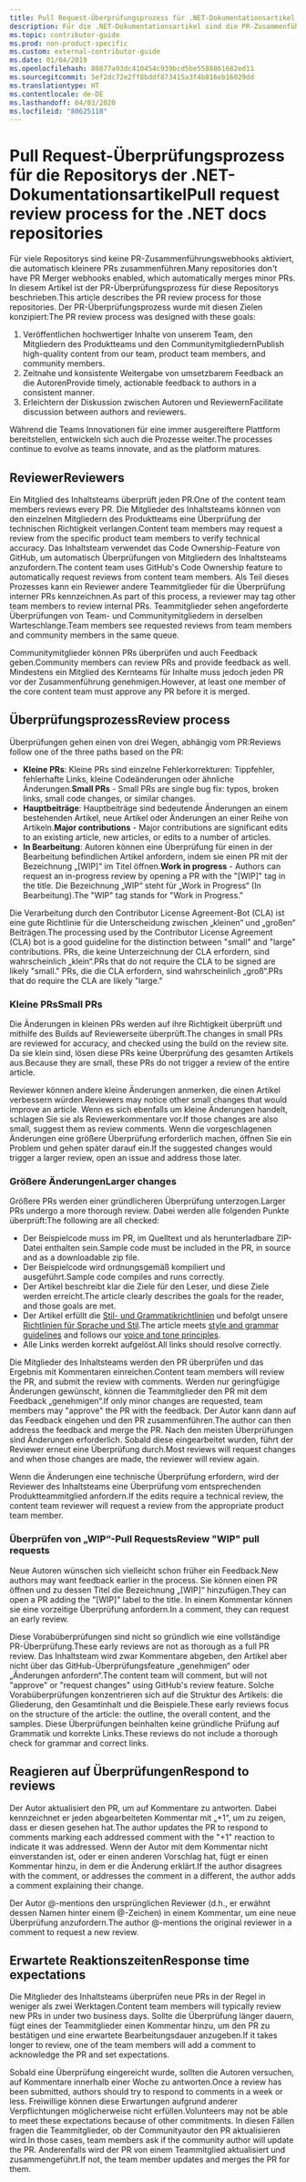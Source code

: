```yaml
---
title: Pull Request-Überprüfungsprozess für .NET-Dokumentationsartikel
description: Für die .NET-Dokumentationsartikel sind die PR-Zusammenführungswebhooks nicht aktiviert. In diesem Artikel wird der PR-Prozess für diese Repositorys beschrieben.
ms.topic: contributor-guide
ms.prod: non-product-specific
ms.custom: external-contributor-guide
ms.date: 01/04/2019
ms.openlocfilehash: 80877a93dc410454c939bcd5be5588861682ed11
ms.sourcegitcommit: 5ef2dc72e2ff8bddf873415a3f4b816eb16029dd
ms.translationtype: HT
ms.contentlocale: de-DE
ms.lasthandoff: 04/03/2020
ms.locfileid: "80625118"
---
```

# <a name="pull-request-review-process-for-the-net-docs-repositories"></a><span data-ttu-id="f4951-104">Pull Request-Überprüfungsprozess für die Repositorys der .NET-Dokumentationsartikel</span><span class="sxs-lookup"><span data-stu-id="f4951-104">Pull request review process for the .NET docs repositories</span></span>

<span data-ttu-id="f4951-105">Für viele Repositorys sind keine PR-Zusammenführungswebhooks aktiviert, die automatisch kleinere PRs zusammenführen.</span><span class="sxs-lookup"><span data-stu-id="f4951-105">Many repositories don't have PR Merger webhooks enabled, which automatically merges minor PRs.</span></span> <span data-ttu-id="f4951-106">In diesem Artikel ist der PR-Überprüfungsprozess für diese Repositorys beschrieben.</span><span class="sxs-lookup"><span data-stu-id="f4951-106">This article describes the PR review process for those repositories.</span></span> <span data-ttu-id="f4951-107">Der PR-Überprüfungsprozess wurde mit diesen Zielen konzipiert:</span><span class="sxs-lookup"><span data-stu-id="f4951-107">The PR review process was designed with these goals:</span></span>

1. <span data-ttu-id="f4951-108">Veröffentlichen hochwertiger Inhalte von unserem Team, den Mitgliedern des Produktteams und den Communitymitgliedern</span><span class="sxs-lookup"><span data-stu-id="f4951-108">Publish high-quality content from our team, product team members, and community members.</span></span>
1. <span data-ttu-id="f4951-109">Zeitnahe und konsistente Weitergabe von umsetzbarem Feedback an die Autoren</span><span class="sxs-lookup"><span data-stu-id="f4951-109">Provide timely, actionable feedback to authors in a consistent manner.</span></span>
1. <span data-ttu-id="f4951-110">Erleichtern der Diskussion zwischen Autoren und Reviewern</span><span class="sxs-lookup"><span data-stu-id="f4951-110">Facilitate discussion between authors and reviewers.</span></span>

<span data-ttu-id="f4951-111">Während die Teams Innovationen für eine immer ausgereiftere Plattform bereitstellen, entwickeln sich auch die Prozesse weiter.</span><span class="sxs-lookup"><span data-stu-id="f4951-111">The processes continue to evolve as teams innovate, and as the platform matures.</span></span>

## <a name="reviewers"></a><span data-ttu-id="f4951-112">Reviewer</span><span class="sxs-lookup"><span data-stu-id="f4951-112">Reviewers</span></span>

<span data-ttu-id="f4951-113">Ein Mitglied des Inhaltsteams überprüft jeden PR.</span><span class="sxs-lookup"><span data-stu-id="f4951-113">One of the content team members reviews every PR.</span></span> <span data-ttu-id="f4951-114">Die Mitglieder des Inhaltsteams können von den einzelnen Mitgliedern des Produktteams eine Überprüfung der technischen Richtigkeit verlangen.</span><span class="sxs-lookup"><span data-stu-id="f4951-114">Content team members may request a review from the specific product team members to verify technical accuracy.</span></span> <span data-ttu-id="f4951-115">Das Inhaltsteam verwendet das Code Ownership-Feature von GitHub, um automatisch Überprüfungen von Mitgliedern des Inhaltsteams anzufordern.</span><span class="sxs-lookup"><span data-stu-id="f4951-115">The content team uses GitHub's Code Ownership feature to automatically request reviews from content team members.</span></span> <span data-ttu-id="f4951-116">Als Teil dieses Prozesses kann ein Reviewer andere Teammitglieder für die Überprüfung interner PRs kennzeichnen.</span><span class="sxs-lookup"><span data-stu-id="f4951-116">As part of this process, a reviewer may tag other team members to review internal PRs.</span></span> <span data-ttu-id="f4951-117">Teammitglieder sehen angeforderte Überprüfungen von Team- und Communitymitgliedern in derselben Warteschlange.</span><span class="sxs-lookup"><span data-stu-id="f4951-117">Team members see requested reviews from team members and community members in the same queue.</span></span>

<span data-ttu-id="f4951-118">Communitymitglieder können PRs überprüfen und auch Feedback geben.</span><span class="sxs-lookup"><span data-stu-id="f4951-118">Community members can review PRs and provide feedback as well.</span></span> <span data-ttu-id="f4951-119">Mindestens ein Mitglied des Kernteams für Inhalte muss jedoch jeden PR vor der Zusammenführung genehmigen.</span><span class="sxs-lookup"><span data-stu-id="f4951-119">However, at least one member of the core content team must approve any PR before it is merged.</span></span>

## <a name="review-process"></a><span data-ttu-id="f4951-120">Überprüfungsprozess</span><span class="sxs-lookup"><span data-stu-id="f4951-120">Review process</span></span>

<span data-ttu-id="f4951-121">Überprüfungen gehen einen von drei Wegen, abhängig vom PR:</span><span class="sxs-lookup"><span data-stu-id="f4951-121">Reviews follow one of the three paths based on the PR:</span></span>

- <span data-ttu-id="f4951-122">**Kleine PRs**: Kleine PRs sind einzelne Fehlerkorrekturen: Tippfehler, fehlerhafte Links, kleine Codeänderungen oder ähnliche Änderungen.</span><span class="sxs-lookup"><span data-stu-id="f4951-122">**Small PRs** - Small PRs are single bug fix: typos, broken links, small code changes, or similar changes.</span></span>
- <span data-ttu-id="f4951-123">**Hauptbeiträge**: Hauptbeiträge sind bedeutende Änderungen an einem bestehenden Artikel, neue Artikel oder Änderungen an einer Reihe von Artikeln.</span><span class="sxs-lookup"><span data-stu-id="f4951-123">**Major contributions** - Major contributions are significant edits to an existing article, new articles, or edits to a number of articles.</span></span>
- <span data-ttu-id="f4951-124">**In Bearbeitung**: Autoren können eine Überprüfung für einen in der Bearbeitung befindlichen Artikel anfordern, indem sie einen PR mit der Bezeichnung „[WIP]“ im Titel öffnen.</span><span class="sxs-lookup"><span data-stu-id="f4951-124">**Work in progress** - Authors can request an in-progress review by opening a PR with the "[WIP]" tag in the title.</span></span> <span data-ttu-id="f4951-125">Die Bezeichnung „WIP“ steht für „Work in Progress“ (In Bearbeitung).</span><span class="sxs-lookup"><span data-stu-id="f4951-125">The "WIP" tag stands for "Work in Progress."</span></span> 

<span data-ttu-id="f4951-126">Die Verarbeitung durch den Contributor License Agreement-Bot (CLA) ist eine gute Richtlinie für die Unterscheidung zwischen „kleinen“ und „großen“ Beiträgen.</span><span class="sxs-lookup"><span data-stu-id="f4951-126">The processing used by the Contributor License Agreement (CLA) bot is a good guideline for the distinction between "small" and "large" contributions.</span></span> <span data-ttu-id="f4951-127">PRs, die keine Unterzeichnung der CLA erfordern, sind wahrscheinlich „klein“.</span><span class="sxs-lookup"><span data-stu-id="f4951-127">PRs that do not require the CLA to be signed are likely "small."</span></span> <span data-ttu-id="f4951-128">PRs, die die CLA erfordern, sind wahrscheinlich „groß“.</span><span class="sxs-lookup"><span data-stu-id="f4951-128">PRs that do require the CLA are likely "large."</span></span>

### <a name="small-prs"></a><span data-ttu-id="f4951-129">Kleine PRs</span><span class="sxs-lookup"><span data-stu-id="f4951-129">Small PRs</span></span>

<span data-ttu-id="f4951-130">Die Änderungen in kleinen PRs werden auf ihre Richtigkeit überprüft und mithilfe des Builds auf Reviewerseite überprüft.</span><span class="sxs-lookup"><span data-stu-id="f4951-130">The changes in small PRs are reviewed for accuracy, and checked using the build on the review site.</span></span> <span data-ttu-id="f4951-131">Da sie klein sind, lösen diese PRs keine Überprüfung des gesamten Artikels aus.</span><span class="sxs-lookup"><span data-stu-id="f4951-131">Because they are small, these PRs do not trigger a review of the entire article.</span></span> 

<span data-ttu-id="f4951-132">Reviewer können andere kleine Änderungen anmerken, die einen Artikel verbessern würden.</span><span class="sxs-lookup"><span data-stu-id="f4951-132">Reviewers may notice other small changes that would improve an article.</span></span> <span data-ttu-id="f4951-133">Wenn es sich ebenfalls um kleine Änderungen handelt, schlagen Sie sie als Reviewerkommentare vor.</span><span class="sxs-lookup"><span data-stu-id="f4951-133">If those changes are also small, suggest them as review comments.</span></span> <span data-ttu-id="f4951-134">Wenn die vorgeschlagenen Änderungen eine größere Überprüfung erforderlich machen, öffnen Sie ein Problem und gehen später darauf ein.</span><span class="sxs-lookup"><span data-stu-id="f4951-134">If the suggested changes would trigger a larger review, open an issue and address those later.</span></span> 

### <a name="larger-changes"></a><span data-ttu-id="f4951-135">Größere Änderungen</span><span class="sxs-lookup"><span data-stu-id="f4951-135">Larger changes</span></span>

<span data-ttu-id="f4951-136">Größere PRs werden einer gründlicheren Überprüfung unterzogen.</span><span class="sxs-lookup"><span data-stu-id="f4951-136">Larger PRs undergo a more thorough review.</span></span> <span data-ttu-id="f4951-137">Dabei werden alle folgenden Punkte überprüft:</span><span class="sxs-lookup"><span data-stu-id="f4951-137">The following are all checked:</span></span>

- <span data-ttu-id="f4951-138">Der Beispielcode muss im PR, im Quelltext und als herunterladbare ZIP-Datei enthalten sein.</span><span class="sxs-lookup"><span data-stu-id="f4951-138">Sample code must be included in the PR, in source and as a downloadable zip file.</span></span>
- <span data-ttu-id="f4951-139">Der Beispielcode wird ordnungsgemäß kompiliert und ausgeführt.</span><span class="sxs-lookup"><span data-stu-id="f4951-139">Sample code compiles and runs correctly.</span></span>
- <span data-ttu-id="f4951-140">Der Artikel beschreibt klar die Ziele für den Leser, und diese Ziele werden erreicht.</span><span class="sxs-lookup"><span data-stu-id="f4951-140">The article clearly describes the goals for the reader, and those goals are met.</span></span>
- <span data-ttu-id="f4951-141">Der Artikel erfüllt die [Stil- und Grammatikrichtlinien](dotnet-style-guide.md) und befolgt unsere [Richtlinien für Sprache und Stil](dotnet-voice-tone.md).</span><span class="sxs-lookup"><span data-stu-id="f4951-141">The article meets [style and grammar guidelines](dotnet-style-guide.md) and follows our [voice and tone principles](dotnet-voice-tone.md).</span></span>
- <span data-ttu-id="f4951-142">Alle Links werden korrekt aufgelöst.</span><span class="sxs-lookup"><span data-stu-id="f4951-142">All links should resolve correctly.</span></span>

<span data-ttu-id="f4951-143">Die Mitglieder des Inhaltsteams werden den PR überprüfen und das Ergebnis mit Kommentaren einreichen.</span><span class="sxs-lookup"><span data-stu-id="f4951-143">Content team members will review the PR, and submit the review with comments.</span></span> <span data-ttu-id="f4951-144">Werden nur geringfügige Änderungen gewünscht, können die Teammitglieder den PR mit dem Feedback „genehmigen“.</span><span class="sxs-lookup"><span data-stu-id="f4951-144">If only minor changes are requested, team members may "approve" the PR with the feedback.</span></span> <span data-ttu-id="f4951-145">Der Autor kann dann auf das Feedback eingehen und den PR zusammenführen.</span><span class="sxs-lookup"><span data-stu-id="f4951-145">The author can then address the feedback and merge the PR.</span></span> <span data-ttu-id="f4951-146">Nach den meisten Überprüfungen sind Änderungen erforderlich. Sobald diese eingearbeitet wurden, führt der Reviewer erneut eine Überprüfung durch.</span><span class="sxs-lookup"><span data-stu-id="f4951-146">Most reviews will request changes and when those changes are made, the reviewer will review again.</span></span>

<span data-ttu-id="f4951-147">Wenn die Änderungen eine technische Überprüfung erfordern, wird der Reviewer des Inhaltsteams eine Überprüfung vom entsprechenden Produktteammitglied anfordern.</span><span class="sxs-lookup"><span data-stu-id="f4951-147">If the edits require a technical review, the content team reviewer will request a review from the appropriate product team member.</span></span>

### <a name="review-wip-pull-requests"></a><span data-ttu-id="f4951-148">Überprüfen von „WIP“-Pull Requests</span><span class="sxs-lookup"><span data-stu-id="f4951-148">Review "WIP" pull requests</span></span>

<span data-ttu-id="f4951-149">Neue Autoren wünschen sich vielleicht schon früher ein Feedback.</span><span class="sxs-lookup"><span data-stu-id="f4951-149">New authors may want feedback earlier in the process.</span></span> <span data-ttu-id="f4951-150">Sie können einen PR öffnen und zu dessen Titel die Bezeichnung „[WIP]“ hinzufügen.</span><span class="sxs-lookup"><span data-stu-id="f4951-150">They can open a PR adding the "[WIP]" label to the title.</span></span> <span data-ttu-id="f4951-151">In einem Kommentar können sie eine vorzeitige Überprüfung anfordern.</span><span class="sxs-lookup"><span data-stu-id="f4951-151">In a comment, they can request an early review.</span></span>

<span data-ttu-id="f4951-152">Diese Vorabüberprüfungen sind nicht so gründlich wie eine vollständige PR-Überprüfung.</span><span class="sxs-lookup"><span data-stu-id="f4951-152">These early reviews are not as thorough as a full PR review.</span></span> <span data-ttu-id="f4951-153">Das Inhaltsteam wird zwar Kommentare abgeben, den Artikel aber nicht über das GitHub-Überprüfungsfeature „genehmigen“ oder „Änderungen anfordern“.</span><span class="sxs-lookup"><span data-stu-id="f4951-153">The content team will comment, but will not "approve" or "request changes" using GitHub's review feature.</span></span> <span data-ttu-id="f4951-154">Solche Vorabüberprüfungen konzentrieren sich auf die Struktur des Artikels: die Gliederung, den Gesamtinhalt und die Beispiele.</span><span class="sxs-lookup"><span data-stu-id="f4951-154">These early reviews focus on the structure of the article: the outline, the overall content, and the samples.</span></span> <span data-ttu-id="f4951-155">Diese Überprüfungen beinhalten keine gründliche Prüfung auf Grammatik und korrekte Links.</span><span class="sxs-lookup"><span data-stu-id="f4951-155">These reviews do not include a thorough check for grammar and correct links.</span></span>

## <a name="respond-to-reviews"></a><span data-ttu-id="f4951-156">Reagieren auf Überprüfungen</span><span class="sxs-lookup"><span data-stu-id="f4951-156">Respond to reviews</span></span>

<span data-ttu-id="f4951-157">Der Autor aktualisiert den PR, um auf Kommentare zu antworten. Dabei kennzeichnet er jeden abgearbeiteten Kommentar mit „+1“, um zu zeigen, dass er diesen gesehen hat.</span><span class="sxs-lookup"><span data-stu-id="f4951-157">The author updates the PR to respond to comments marking each addressed comment with the "+1" reaction to indicate it was addressed.</span></span> <span data-ttu-id="f4951-158">Wenn der Autor mit dem Kommentar nicht einverstanden ist, oder er einen anderen Vorschlag hat, fügt er einen Kommentar hinzu, in dem er die Änderung erklärt.</span><span class="sxs-lookup"><span data-stu-id="f4951-158">If the author disagrees with the comment, or addresses the comment in a different, the author adds a comment explaining their change.</span></span>

<span data-ttu-id="f4951-159">Der Autor @-mentions den ursprünglichen Reviewer (d.h., er erwähnt dessen Namen hinter einem @-Zeichen) in einem Kommentar, um eine neue Überprüfung anzufordern.</span><span class="sxs-lookup"><span data-stu-id="f4951-159">The author @-mentions the original reviewer in a comment to request a new review.</span></span> 

## <a name="response-time-expectations"></a><span data-ttu-id="f4951-160">Erwartete Reaktionszeiten</span><span class="sxs-lookup"><span data-stu-id="f4951-160">Response time expectations</span></span>

<span data-ttu-id="f4951-161">Die Mitglieder des Inhaltsteams überprüfen neue PRs in der Regel in weniger als zwei Werktagen.</span><span class="sxs-lookup"><span data-stu-id="f4951-161">Content team members will typically review new PRs in under two business days.</span></span> <span data-ttu-id="f4951-162">Sollte die Überprüfung länger dauern, fügt eines der Teammitglieder einen Kommentar hinzu, um den PR zu bestätigen und eine erwartete Bearbeitungsdauer anzugeben.</span><span class="sxs-lookup"><span data-stu-id="f4951-162">If it takes longer to review, one of the team members will add a comment to acknowledge the PR and set expectations.</span></span>

<span data-ttu-id="f4951-163">Sobald eine Überprüfung eingereicht wurde, sollten die Autoren versuchen, auf Kommentare innerhalb einer Woche zu antworten.</span><span class="sxs-lookup"><span data-stu-id="f4951-163">Once a review has been submitted, authors should try to respond to comments in a week or less.</span></span> <span data-ttu-id="f4951-164">Freiwillige können diese Erwartungen aufgrund anderer Verpflichtungen möglicherweise nicht erfüllen.</span><span class="sxs-lookup"><span data-stu-id="f4951-164">Volunteers may not be able to meet these expectations because of other commitments.</span></span> <span data-ttu-id="f4951-165">In diesen Fällen fragen die Teammitglieder, ob der Communityautor den PR aktualisieren wird.</span><span class="sxs-lookup"><span data-stu-id="f4951-165">In those cases, team members ask if the community author will update the PR.</span></span> <span data-ttu-id="f4951-166">Anderenfalls wird der PR von einem Teammitglied aktualisiert und zusammengeführt.</span><span class="sxs-lookup"><span data-stu-id="f4951-166">If not, the team member updates and merges the PR for them.</span></span>
